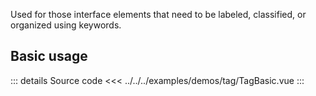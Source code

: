 Used for those interface elements that need to be labeled, classified, or organized using keywords.

## Basic usage

<TagBasic />

::: details Source code
<<< ../../../examples/demos/tag/TagBasic.vue
:::
